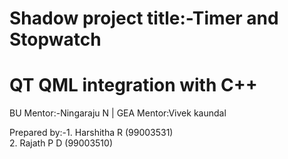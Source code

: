 #  Shadow project title:-Timer and Stopwatch
# QT QML integration with C++
BU Mentor:-Ningaraju N |
GEA Mentor:Vivek kaundal

Prepared by:-1. Harshitha R (99003531)      
             2. Rajath P D  (99003510)
